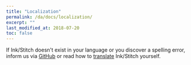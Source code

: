 ```yaml
---
title: "Localization"
permalink: /da/docs/localization/
excerpt: ""
last_modified_at: 2018-07-20
toc: false
---
```

If Ink/Stitch doesn't exist in your language or you discover a spelling error, inform us via [GitHub](https://github.com/inkstitch/inkstitch/issues) or read how to [translate](/developers/localize/) Ink/Stitch yourself.
